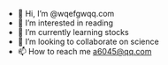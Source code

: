 - 👋 Hi, I’m @wqefgwqq.com
- 👀 I’m interested in reading
- 🌱 I’m currently learning stocks
- 💞️ I’m looking to collaborate on science
- 📫 How to reach me a6045@qq.com

<!---
wqefgw/wqefgw is a ✨ special ✨ repository because its `README.md` (this file) appears on your GitHub profile.
You can click the Preview link to take a look at your changes.
--->
